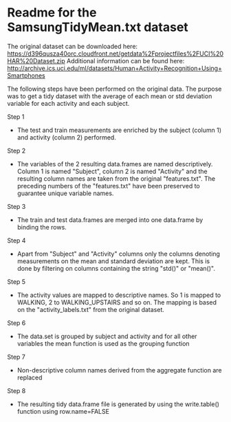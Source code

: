 # Readme for the SamsungTidyMean.txt dataset

The original dataset can be downloaded here:
https://d396qusza40orc.cloudfront.net/getdata%2Fprojectfiles%2FUCI%20HAR%20Dataset.zip 
Additional information can be found here:
http://archive.ics.uci.edu/ml/datasets/Human+Activity+Recognition+Using+Smartphones

The following steps have been performed on the original data. The purpose was to get a tidy dataset with the average of each mean or std deviation variable for each activity and each subject.

Step 1
- The test and train measurements are enriched by the subject (column 1) and activity (column 2) performed.

Step 2
- The variables of the 2 resulting data.frames are named descriptively. Column 1 is named "Subject", column 2 is named "Activity" and the resulting column names are taken from the original "features.txt". The preceding numbers of the "features.txt" have been preserved to guarantee unique variable names.
 
Step 3
- The train and test data.frames are merged into one data.frame by binding the rows.
 
Step 4
- Apart from "Subject" and "Activity" columns only the columns denoting measurements on the mean and standard deviation are kept. This is done by filtering on columns containing the string "std()" or "mean()".

Step 5
- The activity values are mapped to descriptive names. So 1 is mapped to WALKING, 2 to WALKING_UPSTAIRS and so on. The mapping is based on the "activity_labels.txt" from the original dataset.

Step 6
- The data.set is grouped by subject and activity and for all other variables the mean function is used as the grouping function

Step 7
- Non-descriptive column names derived from the aggregate function are replaced
 
Step 8
- The resulting tidy data.frame file is generated by using the write.table() function using row.name=FALSE
